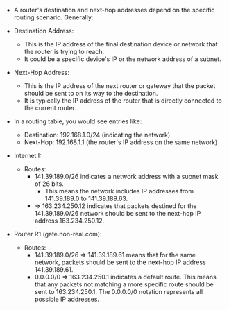 - A router's destination and next-hop addresses depend on the specific routing scenario. Generally:
- Destination Address: 
	- This is the IP address of the final destination device or network that the router is trying to reach. 
	- It could be a specific device's IP or the network address of a subnet.
- Next-Hop Address: 
	- This is the IP address of the next router or gateway that the packet should be sent to on its way to the destination. 
	- It is typically the IP address of the router that is directly connected to the current router.
- In a routing table, you would see entries like:
	- Destination: 192.168.1.0/24 (indicating the network)
	- Next-Hop: 192.168.1.1 (the router's IP address on the same network)

- Internet I:
	- Routes:
		- 141.39.189.0/26 indicates a network address with a subnet mask of 26 bits. 
			- This means the network includes IP addresses from 141.39.189.0 to 141.39.189.63.
		- => 163.234.250.12 indicates that packets destined for the 141.39.189.0/26 network should be sent to the next-hop IP address 163.234.250.12.

- Router R1 (gate.non-real.com):
	- Routes:
		- 141.39.189.0/26 => 141.39.189.61 means that for the same network, packets should be sent to the next-hop IP address 141.39.189.61.
		- 0.0.0.0/0 => 163.234.250.1 indicates a default route. This means that any packets not matching a more specific route should be sent to 163.234.250.1. The 0.0.0.0/0 notation represents all possible IP addresses.